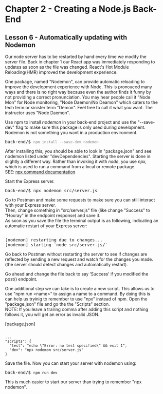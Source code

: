# Chapter 2 - Creating a Node.js Back-End
## Lesson 6 - Automatically updating with Nodemon

Our node server has to be restarted by hand every time we modify the server file. Back in chapter 1 our React app was immediately responding to updates as soon as the file was changed. React's Hot Module Reloading(HMR) improved the development experience. 

One package, named "Nodemon", can provide automatic reloading to improve the development experience with Node. This is pronouced many ways and there is no right way because even the author finds it funny by not providing a correct pronunciation. You may hear people call it "Node Mon" for Node monitoring, "Node Daemon/No Deamon" which caters to the tech term or sinister term "Demon". Feel free to call it what you want. The instructor uses "Node Daemon".

Use npm to install *nodemon* in your back-end project and use the "--save-dev" flag to make sure this package is only used during development. Nodemon is not something you want in a production environment.

<pre>
back-end/$ <code style="color:gray">npm install --save-dev nodemon</code>
</pre>

After installing this, you should be able to look in "package.json" and see nodemon listed under "devDependencies". Starting the server is done in slightly a different way. Rather than invoking it with *node*, you use *npx*, which is used to run a command from a local or remote package.<br>
SEE: [npx command documentation](https://docs.npmjs.com/cli/v9/commands/npx?v=true)

Start the Express server.
<pre>
back-end/$ npx nodemon src/server.js
</pre>

Go to Postman and make some requests to make sure you can still interact with your Express server.<br>
Then, change something in "src/server.js" file (like change "Success" to "Hooray" in the endpoint response) and save it.<br> 
As soon as you save the file the terminal output is as following, indicating an automatic restart of your Express server:
<pre><samp>
[nodemon] restarting due to changes...
[nodemon] starting &#96;node src/server.js/&#96;
</samp></pre> 

Go back to Postman without restarting the server to see if changes are reflected by sending a new request and watch for the changes you made. (the server should detect changes and automatically restart).

Go ahead and change the file back to say 'Success' if you modified the post() endpoint.

One additional step we can take is to create a new script. This allows us to use "npm run &lt;name>" to assign a name to a command. By doing this is can help us tryinig to remember to use "npx" instead of npm. Open the "package.json" file and go the the "Scripts" section.<br>
NOTE: If you leave a trailing comma after adding this script and nothing follows it, you will get an error as invalid JSON.

[package.json]
<pre><code>
...
"scripts": {
  "test": "echo \"Error: no test specified\" && exit 1",
  "dev": "npx nodemon src/server.js"
}
</code></pre>

Save the file. Now you can start your server with nodemon using:

<pre>
back-end/$ <code>npm run dev</code>
</pre>

This is much easier to start our server than trying to remember "npx nodemon".
